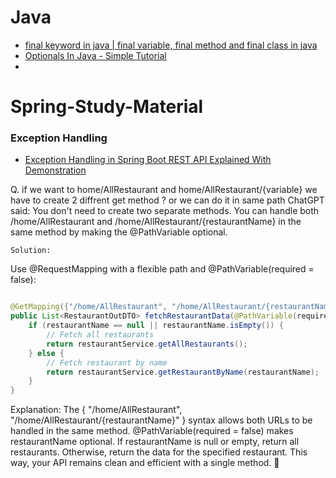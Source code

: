 # Java
- [final keyword in java | final variable, final method and final class in java](https://youtu.be/i9llT4A43hg?si=4hrmTmqhZ3ddqk3E)
- [Optionals In Java - Simple Tutorial](https://youtu.be/vKVzRbsMnTQ?si=g07vx6TdqSgxye4G)
- 
# Spring-Study-Material
### Exception Handling 
- [Exception Handling in Spring Boot REST API Explained With Demonstration](https://youtu.be/L2o485T70Do?si=UYyw2zP38lbfbuau)
  
Q. if we want to home/AllRestaurant and home/AllRestaurant/{variable} we have to create 2 diffrent get method  ? or we can do it in same path
ChatGPT said:
You don't need to create two separate methods. You can handle both /home/AllRestaurant and /home/AllRestaurant/{restaurantName} in the same method by making the @PathVariable optional.

`Solution:`

Use @RequestMapping with a flexible path and @PathVariable(required = false):

```java

@GetMapping({"/home/AllRestaurant", "/home/AllRestaurant/{restaurantName}"})
public List<RestaurantOutDTO> fetchRestaurantData(@PathVariable(required = false) String restaurantName) {
    if (restaurantName == null || restaurantName.isEmpty()) {
        // Fetch all restaurants
        return restaurantService.getAllRestaurants();
    } else {
        // Fetch restaurant by name
        return restaurantService.getRestaurantByName(restaurantName);
    }
}
```

Explanation:
The { "/home/AllRestaurant", "/home/AllRestaurant/{restaurantName}" } syntax allows both URLs to be handled in the same method.
@PathVariable(required = false) makes restaurantName optional.
If restaurantName is null or empty, return all restaurants.
Otherwise, return the data for the specified restaurant.
This way, your API remains clean and efficient with a single method. 🚀
